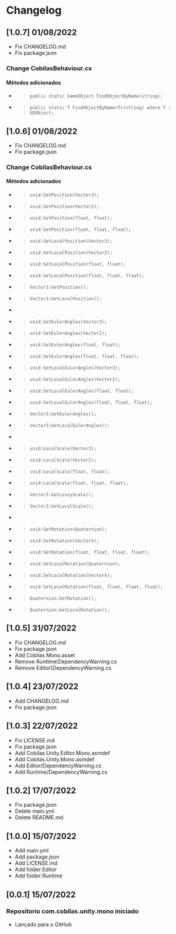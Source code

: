 # Changelog
## [1.0.7] 01/08/2022
- Fix CHANGELOG.md
- Fix package.json
### Change CobilasBehaviour.cs
#### Métodos adicionados
- > `public static GameObject FindObjectByName(string);`
- > `public static T FindObjectByName<T>(string) where T : UEObject;`
## [1.0.6] 01/08/2022
- Fix CHANGELOG.md
- Fix package.json
### Change CobilasBehaviour.cs
#### Métodos adicionados
- > `void:SetPosition(Vector3);`
- > `void:SetPosition(Vector2);`
- > `void:SetPosition(float, float);`
- > `void:SetPosition(float, float, float);`
- > `void:SetLocalPosition(Vector3);`
- > `void:SetLocalPosition(Vector2);`
- > `void:SetLocalPosition(float, float);`
- > `void:SetLocalPosition(float, float, float);`
- > `Vector3:GetPosition();`
- > `Vector3:GetLocalPosition();`
- >
- > `void:SetEulerAngles(Vector3);`
- > `void:SetEulerAngles(Vector2);`
- > `void:SetEulerAngles(float, float);`
- > `void:SetEulerAngles(float, float, float);`
- > `void:SetLocalEulerAngles(Vector3);`
- > `void:SetLocalEulerAngles(Vector2);`
- > `void:SetLocalEulerAngles(float, float);`
- > `void:SetLocalEulerAngles(float, float, float);`
- > `Vector3:GetEulerAngles();`
- > `Vector3:GetLocalEulerAngles();`
- >
- > `void:LocalScale(Vector3);`
- > `void:LocalScale(Vector2);`
- > `void:LocalScale(float, float);`
- > `void:LocalScale(float, float, float);`
- > `Vector3:GetLossyScale();`
- > `Vector3:GetLocalScale();`
- >
- > `void:SetRotation(Quaternion);`
- > `void:SetRotation(Vector4);`
- > `void:SetRotation(float, float, float, float);`
- > `void:SetLocalRotation(Quaternion);`
- > `void:SetLocalRotation(Vector4);`
- > `void:SetLocalRotation(float, float, float, float);`
- > `Quaternion:GetRotation();`
- > `Quaternion:GetLocalRotation();`
## [1.0.5] 31/07/2022
- Fix CHANGELOG.md
- Fix package.json
- Add Cobilas Mono.asset
- Remove Runtime\DependencyWarning.cs
- Remove Editor\DependencyWarning.cs
## [1.0.4] 23/07/2022
- Add CHANGELOG.md
- Fix package.json
## [1.0.3] 22/07/2022
- Fix LICENSE.md
- Fix package.json
- Add Cobilas.Unity.Editor.Mono.asmdef
- Add Cobilas.Unity.Mono.asmdef
- Add Editor/DependencyWarning.cs
- Add Runtime/DependencyWarning.cs
## [1.0.2] 17/07/2022
- Fix package.json
- Delete main.yml
- Delete README.md
## [1.0.0] 15/07/2022
- Add main.yml
- Add package.json
- Add LICENSE.md
- Add folder:Editor
- Add folder:Runtime
## [0.0.1] 15/07/2022
### Repositorio com.cobilas.unity.mono iniciado
- Lançado para o GitHub